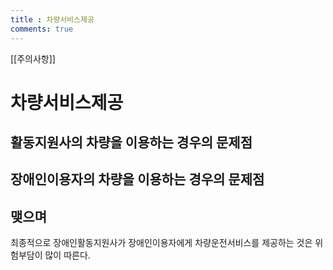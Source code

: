 ```yaml
---
title : 차량서비스제공
comments: true
---
```

[[주의사항]]

# 차량서비스제공
## 활동지원사의 차량을 이용하는 경우의 문제점
## 장애인이용자의 차량을 이용하는 경우의 문제점
## 맺으며
최종적으로 장애인활동지원사가 장애인이용자에게 차량운전서비스를 제공하는 것은 위험부담이 많이 따른다.
